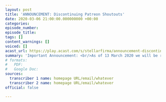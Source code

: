 ```yaml
---
layout: post
title: 'ANNOUNCEMENT: Discontinuing Patreon Shoutouts'
date: 2020-03-06 21:00:00.000000000 +00:00
categories: 
episode_number: 
episode_title: 
tags: []
content_warnings: []
voiced: []
acast_url: https://play.acast.com/s/stellarfirma/announcement-discontinuingpatreonshoutouts
summary: 'Important Announcement: <br/>As of 13 March 2020 we will be retiring the name shout-out reward from our Rusty Knight and Rusty Noble tiers of the Patreon.'
# formats:
#   PDF: 
#   Google Doc: 
sources:
  transcriber 1 name: homepage URL/email/whatever
  transcriber 2 name: homepage URL/email/whatever
official: false

---
```


